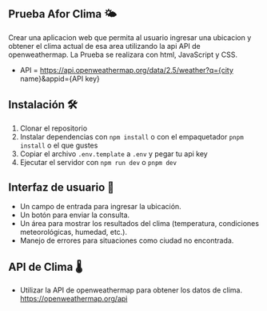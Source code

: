 ## Prueba Afor Clima 🌤️
Crear una aplicacion web que permita al usuario ingresar una ubicacion y obtener el clima actual de esa area 
utilizando la api API de openweathermap. La Prueba se realizara con html, JavaScript y CSS.
- API = https://api.openweathermap.org/data/2.5/weather?q={city name}&appid={API key}

##  Instalación 🛠️
1. Clonar el repositorio
2. Instalar dependencias con `npm install` o con el empaquetador `pnpm install` o el que gustes
3. Copiar el archivo `.env.template` a `.env` y pegar tu api key
4. Ejecutar el servidor con `npm run dev` o `pnpm dev`


## Interfaz de usuario 📱
- Un campo de entrada para ingresar la ubicación.
- Un botón para enviar la consulta.
- Un área para mostrar los resultados del clima (temperatura, condiciones meteorológicas, humedad, etc.).
- Manejo de errores para situaciones como ciudad no encontrada.

## API de Clima 🌡️
  - Utilizar la API de openweathermap para obtener los datos de clima.
  https://openweathermap.org/api
  
  